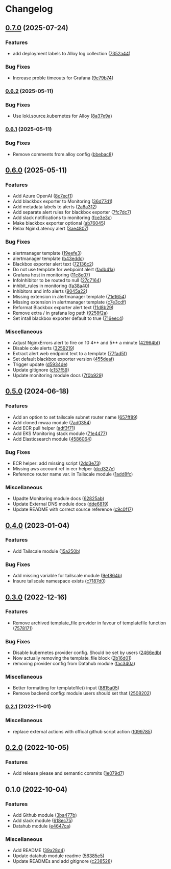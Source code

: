 # Changelog

## [0.7.0](https://github.com/contiamo/terraform/compare/v0.6.2...v0.7.0) (2025-07-24)


### Features

* add deployment labels to Alloy log collection ([7352a44](https://github.com/contiamo/terraform/commit/7352a442494c97cb2660026901f2fd0eae015f9d))


### Bug Fixes

* Increase proble timeouts for Grafana ([9e79b74](https://github.com/contiamo/terraform/commit/9e79b7414c6c39820d87b873f26d034897308f5d))

### [0.6.2](https://github.com/contiamo/terraform/compare/v0.6.1...v0.6.2) (2025-05-11)


### Bug Fixes

* Use loki.source.kubernetes for Alloy ([8a37e9a](https://github.com/contiamo/terraform/commit/8a37e9a87dbda92fcf27840102f9541ad6c5edd7))

### [0.6.1](https://github.com/contiamo/terraform/compare/v0.6.0...v0.6.1) (2025-05-11)


### Bug Fixes

* Remove comments from alloy config ([bbebac8](https://github.com/contiamo/terraform/commit/bbebac8811a8af767c4f29e720e39591eff743cb))

## [0.6.0](https://github.com/contiamo/terraform/compare/v0.5.0...v0.6.0) (2025-05-11)


### Features

* Add Azure OpenAI ([8c7ecf1](https://github.com/contiamo/terraform/commit/8c7ecf1c34d62a93efff47537d391aa2b62a74c2))
* Add blackbox exporter to Monitoring ([36d77d1](https://github.com/contiamo/terraform/commit/36d77d1c374e5163ee1e57bfe544ca4e6c24d4c2))
* Add metadata labels to alerts ([2a6a312](https://github.com/contiamo/terraform/commit/2a6a3127d82f803fd2e4d382b3a8d2c2c7fe67bc))
* Add separate alert rules for blackbox exporter ([7fc7dc7](https://github.com/contiamo/terraform/commit/7fc7dc718d7a5d44a77b08e4a5a7ecc8e3c88c48))
* Add slack notifications to monitoring ([fce3e3c](https://github.com/contiamo/terraform/commit/fce3e3c7f9d68b5332f30fd9b4c750aad7e9af6d))
* Make blackbox exporter optional ([ab76045](https://github.com/contiamo/terraform/commit/ab760452b22ba5cf426700506ad2c2f687de799b))
* Relax NginxLatency alert ([3ae4807](https://github.com/contiamo/terraform/commit/3ae4807715745af222ebc2a0e5ec42c6a655c7a3))


### Bug Fixes

* alertmanager template ([19eefe3](https://github.com/contiamo/terraform/commit/19eefe3df1d66ce313b4257a49e6842042fe17c7))
* alertmanager template ([b43eddc](https://github.com/contiamo/terraform/commit/b43eddc665ff7563988b2b34bc9dc9c3c1ec1b3d))
* Blackbox exporter alert text ([72136c2](https://github.com/contiamo/terraform/commit/72136c27e735ab41342c648ca808e6deb7909708))
* Do not use template for webpoint alert ([fadb41a](https://github.com/contiamo/terraform/commit/fadb41ae4eb5c8f6cf21eeac27f4419597f37502))
* Grafana host in monitoring ([11c8e07](https://github.com/contiamo/terraform/commit/11c8e07c534c528570b0ac227ca9c4f246195e68))
* InfoInhibitor to be routed to null ([27c7164](https://github.com/contiamo/terraform/commit/27c71649846acddb16b47a38a10f7a2e4758e164))
* inhibit_rules in monitoring ([fa38a40](https://github.com/contiamo/terraform/commit/fa38a40d03b106674d567eda7743de56b863f138))
* Inhibitors and info alerts ([9045a22](https://github.com/contiamo/terraform/commit/9045a2201a7c4b5892b94967253378668bc32a90))
* Missing extension in alertmanager template ([71e1654](https://github.com/contiamo/terraform/commit/71e1654084f990ae3745982b305b014c7015b573))
* Missing extension in alertmanager template ([c7e3cdf](https://github.com/contiamo/terraform/commit/c7e3cdff4a40fc30df594b2e38e9f1c1663f818d))
* Reformat Blackbox exporter alert text ([11d8b29](https://github.com/contiamo/terraform/commit/11d8b2994eac67a158c31992d6083b21c62fb10d))
* Remove extra / in grafana log path ([9258f2a](https://github.com/contiamo/terraform/commit/9258f2af470bb7e0dae4896927d25850dad5e0b5))
* Set intall blackbox exporter default to true ([716eec4](https://github.com/contiamo/terraform/commit/716eec45b0bb68b9b2483ac794296ea1a5593b39))


### Miscellaneous

* Adjust NginxErrors alert to fire on 10 4** and 5** a minute ([42964bf](https://github.com/contiamo/terraform/commit/42964bf64fd84914f6275479af9331fd3da2ac8e))
* Disable cole alerts ([3259219](https://github.com/contiamo/terraform/commit/32592193ebfbd2933c1f7ab619ce974334536d71))
* Extract alert web endpoint text to a template ([77fad5f](https://github.com/contiamo/terraform/commit/77fad5fdfc15346e6b653b0b69a5e201d50a78aa))
* Set default blackbox exporter version ([455deaf](https://github.com/contiamo/terraform/commit/455deaf175aa52e9909c4a9404c5298c4949538b))
* Trigger update ([d5934de](https://github.com/contiamo/terraform/commit/d5934de0b7fef12a4156764787ebd0581400aad6))
* Update gitignore ([c157f59](https://github.com/contiamo/terraform/commit/c157f59fd80a80f49a51952e81d6c685c1982822))
* Update monitoring module docs ([7f0b929](https://github.com/contiamo/terraform/commit/7f0b929fb274745d0f3bf780f73f4042bf138170))

## [0.5.0](https://github.com/contiamo/terraform/compare/v0.4.0...v0.5.0) (2024-06-18)


### Features

* Add an option to set tailscale subnet router name ([657ff89](https://github.com/contiamo/terraform/commit/657ff89b4799bba6cbdcad7863227ad78394e655))
* Add cloned mwaa module ([7ad0354](https://github.com/contiamo/terraform/commit/7ad03544d3b8621ee1e4c854518f735992dfcb61))
* Add ECR pull helper ([adf3f71](https://github.com/contiamo/terraform/commit/adf3f717c9b74328d6f5637ddd35843222f0a71e))
* Add EKS Monitoring stack module ([71e4477](https://github.com/contiamo/terraform/commit/71e4477171ef22744b3717a8714cf2346830c74d))
* Add Elasticsearch module ([4586064](https://github.com/contiamo/terraform/commit/4586064f1f088fa06af0c581d267c46db70e2ec8))


### Bug Fixes

* ECR helper: add missing script ([2dd3e73](https://github.com/contiamo/terraform/commit/2dd3e73999f8347597926ea901fa96a4a8158186))
* Missing aws account ref in ecr helper ([dcd327e](https://github.com/contiamo/terraform/commit/dcd327ef12e27a6396018dd26b8e4f07533d809d))
* Reference router name var. in Tailscale module ([1add8fc](https://github.com/contiamo/terraform/commit/1add8fc64db95a0a83bbeb83b734db0f93edc791))


### Miscellaneous

* Upadte Monitoring module docs ([62825ab](https://github.com/contiamo/terraform/commit/62825abf4670b80d1441bc7f51f6c04303d4ea8e))
* Update External DNS module docs ([dde6819](https://github.com/contiamo/terraform/commit/dde68190270dfd9d59c3daee76cc19a3722145aa))
* Update README with correct source reference ([c9c0f17](https://github.com/contiamo/terraform/commit/c9c0f17b9067952f50bb97a171199fa8e9a7f1a6))

## [0.4.0](https://github.com/contiamo/terraform/compare/v0.3.0...v0.4.0) (2023-01-04)


### Features

* Add Tailscale module ([15a250b](https://github.com/contiamo/terraform/commit/15a250bc897407678f5858e8a599a8509b1439e7))


### Bug Fixes

* Add missing variable for tailscale module ([9ef864b](https://github.com/contiamo/terraform/commit/9ef864b2d7b9fb0d2bc826a67867fe23e3260482))
* Insure tailscale namespace exists ([c7187d0](https://github.com/contiamo/terraform/commit/c7187d02d8ff38ecd9465391a330866406033afd))

## [0.3.0](https://github.com/contiamo/terraform/compare/v0.2.1...v0.3.0) (2022-12-16)


### Features

* Remove archived template_file provider in favour of templatefile function ([7578171](https://github.com/contiamo/terraform/commit/7578171210cee2bd5cb3387ad0d3bc5e44243930))


### Bug Fixes

* Disable kubernetes provider config. Should be set by users ([2466edb](https://github.com/contiamo/terraform/commit/2466edb0eeccefac78a42a18ed7f117244aac428))
* Now actually removing the template_file block ([2b16d01](https://github.com/contiamo/terraform/commit/2b16d01b53beb42aeed02e21e4353274325b96cc))
* removing provider config from Datahub module ([fac340a](https://github.com/contiamo/terraform/commit/fac340a4075ea4fa547de9cf8b01a9c5720abd8c))


### Miscellaneous

* Better formatting for templatefile() input ([8815a05](https://github.com/contiamo/terraform/commit/8815a054969144cea05a2ae747d0a246bf72d600))
* Remove backend config: module users should set that ([2508202](https://github.com/contiamo/terraform/commit/2508202b0dfdb363e237080d4afd881bcef918fb))

### [0.2.1](https://github.com/contiamo/terraform/compare/v0.2.0...v0.2.1) (2022-11-01)


### Miscellaneous

* replace external actions with offical github script action ([f099785](https://github.com/contiamo/terraform/commit/f099785f1811e30fe3044116b34517d66db30ad1))

## [0.2.0](https://www.github.com/contiamo/terraform/compare/v0.1.0...v0.2.0) (2022-10-05)


### Features

* Add release please and semantic commits ([1e079d7](https://www.github.com/contiamo/terraform/commit/1e079d7fb8c5a78b07f7e024008045de307d125b))

## 0.1.0 (2022-10-04)


### Features

* Add Github module ([3ba477b](https://www.github.com/contiamo/terraform/commit/3ba477b164f2dfa98aa54f936936ae30dfa8694f))
* Add slack module ([618ec75](https://www.github.com/contiamo/terraform/commit/618ec75be33f6731ec810ca278ab161a84797588))
* Datahub module ([e4647ca](https://www.github.com/contiamo/terraform/commit/e4647ca93a7b8b70ad05ac6aee09cdb4450d9068))


### Miscellaneous

* Add README ([39a28d4](https://www.github.com/contiamo/terraform/commit/39a28d432fb58de816e328edad1c4705526ef585))
* Update datahub module readme ([56385e5](https://www.github.com/contiamo/terraform/commit/56385e5e6cf94532eb786b4143e23dcd5ee32aa0))
* Update READMEs and add gitignore ([c238528](https://www.github.com/contiamo/terraform/commit/c2385285a2d187f8664d25d7d5a6b679172cd6dd))
